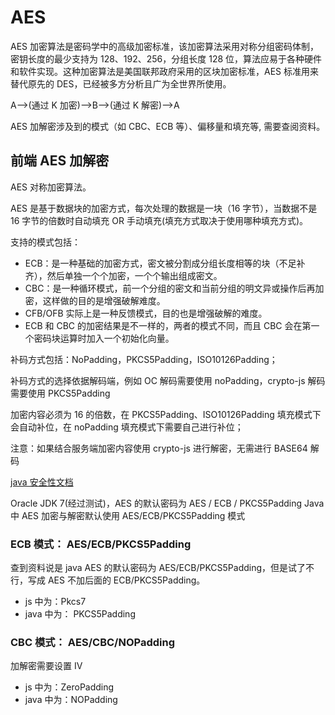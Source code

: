 # AES

AES 加密算法是密码学中的高级加密标准，该加密算法采用对称分组密码体制，密钥长度的最少支持为 128、192、256，分组长度 128 位，算法应易于各种硬件和软件实现。这种加密算法是美国联邦政府采用的区块加密标准，AES 标准用来替代原先的 DES，已经被多方分析且广为全世界所使用。

A-->(通过 K 加密)-->B-->(通过 K 解密)-->A

AES 加解密涉及到的模式（如 CBC、ECB 等）、偏移量和填充等, 需要查阅资料。

## 前端 AES 加解密

AES 对称加密算法。

AES 是基于数据块的加密方式，每次处理的数据是一块（16 字节），当数据不是 16 字节的倍数时自动填充 OR 手动填充(填充方式取决于使用哪种填充方式)。

支持的模式包括：

- ECB：是一种基础的加密方式，密文被分割成分组长度相等的块（不足补齐），然后单独一个个加密，一个个输出组成密文。
- CBC：是一种循环模式，前一个分组的密文和当前分组的明文异或操作后再加密，这样做的目的是增强破解难度。
- CFB/OFB 实际上是一种反馈模式，目的也是增强破解的难度。
- ECB 和 CBC 的加密结果是不一样的，两者的模式不同，而且 CBC 会在第一个密码块运算时加入一个初始化向量。

补码方式包括：NoPadding，PKCS5Padding，ISO10126Padding；

补码方式的选择依据解码端，例如 OC 解码需要使用 noPadding，crypto-js 解码需要使用 PKCS5Padding

加密内容必须为 16 的倍数，在 PKCS5Padding、ISO10126Padding 填充模式下会自动补位，在 noPadding 填充模式下需要自己进行补位；

注意：如果结合服务端加密内容使用 crypto-js 进行解密，无需进行 BASE64 解码

[java 安全性文档](https://docs.oracle.com/javase/6/docs/technotes/guides/security/StandardNames.html#algspec)

Oracle JDK 7(经过测试)，AES 的默认密码为 AES / ECB / PKCS5Padding
Java 中 AES 加密与解密默认使用 AES/ECB/PKCS5Padding 模式

### ECB 模式： AES/ECB/PKCS5Padding

查到资料说是 java AES 的默认密码为 AES/ECB/PKCS5Padding，但是试了不行，写成 AES 不加后面的 ECB/PKCS5Padding。

- js 中为：Pkcs7
- java 中为： PKCS5Padding

### CBC 模式： AES/CBC/NOPadding

加解密需要设置 IV

- js 中为：ZeroPadding
- java 中为：NOPadding
